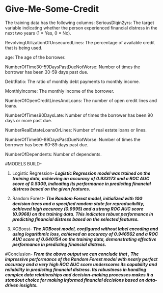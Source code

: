 # Give-Me-Some-Credit

The training data has the following columns:
SeriousDlqin2yrs: The target variable indicating whether the person experienced financial distress in the next two years (1 = Yes, 0 = No).

RevolvingUtilizationOfUnsecuredLines: The percentage of available credit that is being used.

age: The age of the borrower.

NumberOfTime30-59DaysPastDueNotWorse: Number of times the borrower has been 30-59 days past due.

DebtRatio: The ratio of monthly debt payments to monthly income.

MonthlyIncome: The monthly income of the borrower.

NumberOfOpenCreditLinesAndLoans: The number of open credit lines and loans.

NumberOfTimes90DaysLate: Number of times the borrower has been 90 days or more past due.

NumberRealEstateLoansOrLines: Number of real estate loans or lines.

NumberOfTime60-89DaysPastDueNotWorse: Number of times the borrower has been 60-89 days past due.

NumberOfDependents: Number of dependents.


#MODELS BUILD-
1. Logistic Regression-
   ***Logistic Regression model was trained on the training data, achieving an accuracy of  0.933173 and a ROC AUC score of 0.5309, indicating its performance in predicting financial distress based on the given features.***
   
2. Random Forest-
***The Random Forest model, initialized with 100 decision trees and a specified random state for reproducibility, achieved high accuracy (0.9995) and a strong ROC AUC score (0.9968) on the training data. This indicates robust performance in predicting financial distress based on the selected features.***
   
3. XGBoost-
***The XGBoost model, configured without label encoding and using logarithmic loss, achieved an accuracy of 0.946562 and a ROC AUC score of 0.640154 on the training data, demonstrating effective performance in predicting financial distress.***
   
#Conclusion-
***From the above output we can conclude that , The impressive performance of the Random Forest model with nearly perfect accuracy and a very high ROC AUC score underscores its capability and reliability in predicting financial distress. Its robustness in handling complex data relationships and decision-making processes makes it a standout choice for making informed financial decisions based on data-driven insights.***
